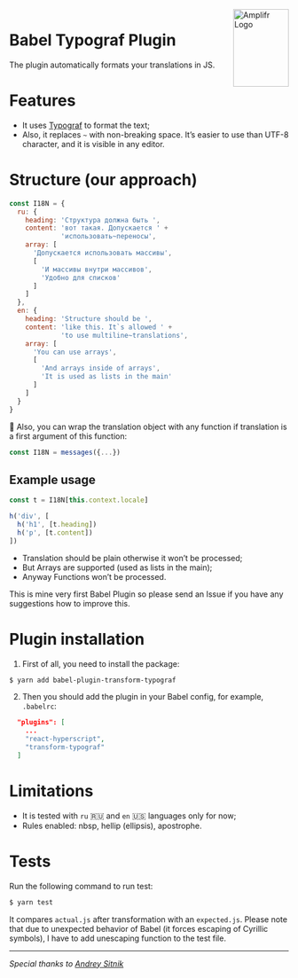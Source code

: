 <a href="https://amplifr.com/?utm_source=babel-plugin-transform-typograf">
  <img width="100" height="140" align="right"
    alt="Amplifr Logo" src="https://amplifr-direct.s3-eu-west-1.amazonaws.com/social_images/image/37b580d9-3668-4005-8d5a-137de3a3e77c.png" />
</a>

# Babel Typograf Plugin

The plugin automatically formats your translations in JS.

# Features

- It uses [Typograf](https://github.com/typograf/typograf) to format 
the text;
- Also, it replaces `~` with non-breaking space. It’s easier to use 
than UTF-8 character, and it is visible in any editor.


# Structure (our approach)

```js
const I18N = {
  ru: {
    heading: 'Структура должна быть ',
    content: 'вот такая. Допускается ' +
             'использовать~переносы',
    array: [
      'Допускается использовать массивы',
      [
        'И массивы внутри массивов',
        'Удобно для списков'
      ]
    ]
  },
  en: {
    heading: 'Structure should be ',
    content: 'like this. It`s allowed ' +
             'to use multiline~translations',
    array: [
      'You can use arrays',
      [
        'And arrays inside of arrays',
        'It is used as lists in the main'
      ]
    ]
  }
}
```

:triangular_flag_on_post: Also, you can wrap the translation object with any function if translation
is a first argument of this function:

```js
const I18N = messages({...})
```

## Example usage

```js
const t = I18N[this.context.locale]

h('div', [
  h('h1', [t.heading])
  h('p', [t.content])
])
```

- Translation should be plain otherwise it won’t be processed;
- But Arrays are supported (used as lists in the main);
- Anyway Functions won’t be processed.

This is mine very first Babel Plugin so please send an Issue 
if you have any suggestions how to improve this.

# Plugin installation

1. First of all, you need to install the package:

```bash
$ yarn add babel-plugin-transform-typograf
```

2. Then you should add the plugin in your Babel config, 
for example, `.babelrc`:

```json
  "plugins": [
    ...
    "react-hyperscript",
    "transform-typograf"
  ]
```

# Limitations

- It is tested with `ru` :ru: and `en` :us: languages only for now;
- Rules enabled: nbsp, hellip (ellipsis), apostrophe.

# Tests

Run the following command to run test:

```bash
$ yarn test
```

It compares `actual.js` after transformation with an `expected.js`. 
Please note that due to unexpected behavior of Babel (it forces 
escaping of Cyrillic symbols), I have to add unescaping function
to the test file.

---

_Special thanks to [Andrey Sitnik](https://github.com/ai)_